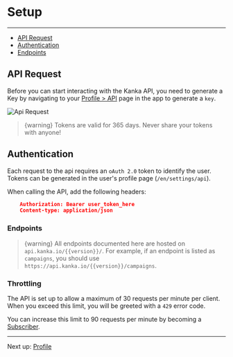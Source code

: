 # Setup

---

- [API Request](#request)
- [Authentication](#authentication)
- [Endpoints](#endpoints)

<a name="request"></a>
## API Request

Before you can start interacting with the Kanka API, you need to generate a Key by navigating to your [Profile > API](https://kanka.io/en/settings/api) page in the app to generate a `key`.

![Api Request](/images/api-docs/api-request.png)

> {warning} Tokens are valid for 365 days. Never share your tokens with anyone!


<a name="authentication"></a>
## Authentication

Each request to the api requires an `oAuth 2.0` token to identify the user. Tokens can be generated in the user's profile page (`/en/settings/api`).

When calling the API, add the following headers:

```json
    Authorization: Bearer user_token_here
    Content-type: application/json
```

<a name="endpoints"></a>
### Endpoints

> {warning} All endpoints documented here are hosted on `api.kanka.io/{{version}}/`. For example, if an endpoint is listed as `campaigns`, you should use `https://api.kanka.io/{{version}}/campaigns`.

### Throttling

The API is set up to allow a maximum of 30 requests per minute per client. When you exceed this limit, you will be greeted with a `429` error code.

You can increase this limit to 90 requests per minute by becoming a [Subscriber](https://kanka.io/en-US/pricing).

---
Next up: [Profile](/api-docs/{{version}}/profile)
